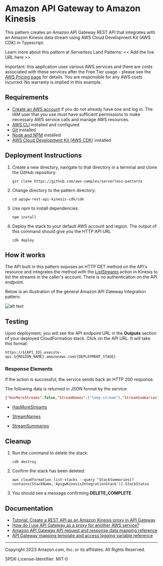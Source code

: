 # Amazon API Gateway to Amazon Kinesis 

This pattern creates an Amazon API Gateway REST API that integrates with an Amazon Kinesis data stream using AWS Cloud Development Kit (AWS CDK) in Typescript.

Learn more about this pattern at Serverless Land Patterns: << Add the live URL here >>

Important: this application uses various AWS services and there are costs associated with these services after the Free Tier usage - please see the [AWS Pricing page](https://aws.amazon.com/pricing/) for details. You are responsible for any AWS costs incurred. No warranty is implied in this example.

## Requirements

* [Create an AWS account](https://portal.aws.amazon.com/gp/aws/developer/registration/index.html) if you do not already have one and log in. The IAM user that you use must have sufficient permissions to make necessary AWS service calls and manage AWS resources.
* [AWS CLI](https://docs.aws.amazon.com/cli/latest/userguide/install-cliv2.html) installed and configured
* [Git](https://git-scm.com/book/en/v2/Getting-Started-Installing-Git) installed
* [Node and NPM](https://nodejs.org/en/download) installed
* [AWS Cloud Development Kit (AWS CDK)](https://docs.aws.amazon.com/cdk/v2/guide/cli.html) installed

## Deployment Instructions

1. Create a new directory, navigate to that directory in a terminal and clone the GitHub repository:
    ``` 
    git clone https://github.com/aws-samples/serverless-patterns
    ```
1. Change directory to the pattern directory:
    ```
    cd apigw-rest-api-kinesis-cdk/cdk
    ```
1. Use npm to install dependencies:
    ```
    npm install
    ```
1. Deploy the stack to your default AWS account and region. The output of this command should give you the HTTP API URL
   ```
   cdk deploy
   ```
   
## How it works

The API built in this pattern exposes an HTTP GET method on the API's resource and integrates the method with the [ListStreams](https://docs.aws.amazon.com/kinesis/latest/APIReference/API_ListStreams.html) action in Kinesis to list the streams in the caller's account. There is no authentication on the API endpoint. 

Below is an illustration of the general Amazon API Gateway Integration pattern:

![alt text](https://github.com/MudassarBashir/serverless-patterns/blob/mmbashir-apigw-rest-api-kinesis-cdk/apigw-rest-api-kinesis-cdk/apigw-kinesis-architecture-diagram.png?raw=true)

## Testing

Upon deployment, you will see the API endpoint URL in the **Outputs** section of your deployed CloudFormation stack. Click on the API URL. It will take this format:
  ```
  https://${API_ID}.execute-api.${REGION_NAME}.amazonaws.com/{DEPLOYMENT_STAGE}
  ```
### Response Elements
  
If the action is successful, the service sends back an HTTP 200 response.

The following data is returned in JSON format by the service:

  ```json
  {"HasMoreStreams":false,"StreamNames":["temp-stream"],"StreamSummaries":[{"StreamARN":"arn:aws:kinesis:{AWS_REGION}:{AWS_ACCOUNT_NUMBER}:stream/temp-stream","StreamCreationTimestamp":1.681224803E9,"StreamModeDetails":{"StreamMode":"PROVISIONED"},"StreamName":"temp-stream","StreamStatus":"ACTIVE"}]}
  ```

* [HasMoreStreams](https://docs.aws.amazon.com/kinesis/latest/APIReference/API_ListStreams.html#API_ListStreams_ResponseSyntax:~:text=by%20the%20service.-,HasMoreStreams,-If%20set%20to)

* [StreamNames](https://docs.aws.amazon.com/kinesis/latest/APIReference/API_ListStreams.html#API_ListStreams_ResponseSyntax:~:text=length%20of%201048576.-,StreamNames,-The%20names%20of)

* [StreamSummaries](https://docs.aws.amazon.com/kinesis/latest/APIReference/API_StreamSummary.html)


## Cleanup
 
1. Run the command to delete the stack:
    ```
    cdk destroy
    ```
2. Confirm the stack has been deleted:
    ```
    aws cloudformation list-stacks --query "StackSummaries[?contains(StackName,'ApigwKinesisIntegrationStack')].StackStatus
    ```
 3. You should see a message confirming **DELETE_COMPLETE**
    
## Documentation

* [Tutorial: Create a REST API as an Amazon Kinesis proxy in API Gateway](https://docs.aws.amazon.com/apigateway/latest/developerguide/integrating-api-with-aws-services-kinesis.html)
* [How do I use API Gateway as a proxy for another AWS service?](https://repost.aws/knowledge-center/api-gateway-proxy-integrate-service)
* [Amazon API Gateway API request and response data mapping reference](https://docs.aws.amazon.com/apigateway/latest/developerguide/request-response-data-mappings.html)
* [API Gateway mapping template and access logging variable reference](https://docs.aws.amazon.com/apigateway/latest/developerguide/api-gateway-mapping-template-reference.html) 
----
Copyright 2023 Amazon.com, Inc. or its affiliates. All Rights Reserved.

SPDX-License-Identifier: MIT-0
